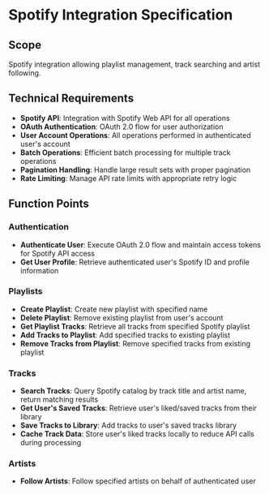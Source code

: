 # Spotify Integration Specification

## Scope
Spotify integration allowing playlist management, track searching and artist following.

## Technical Requirements
- **Spotify API**: Integration with Spotify Web API for all operations
- **OAuth Authentication**: OAuth 2.0 flow for user authorization
- **User Account Operations**: All operations performed in authenticated user's account
- **Batch Operations**: Efficient batch processing for multiple track operations
- **Pagination Handling**: Handle large result sets with proper pagination
- **Rate Limiting**: Manage API rate limits with appropriate retry logic

## Function Points

### Authentication
- **Authenticate User**: Execute OAuth 2.0 flow and maintain access tokens for Spotify API access
- **Get User Profile**: Retrieve authenticated user's Spotify ID and profile information

### Playlists
- **Create Playlist**: Create new playlist with specified name
- **Delete Playlist**: Remove existing playlist from user's account
- **Get Playlist Tracks**: Retrieve all tracks from specified Spotify playlist
- **Add Tracks to Playlist**: Add specified tracks to existing playlist
- **Remove Tracks from Playlist**: Remove specified tracks from existing playlist

### Tracks
- **Search Tracks**: Query Spotify catalog by track title and artist name, return matching results
- **Get User's Saved Tracks**: Retrieve user's liked/saved tracks from their library
- **Save Tracks to Library**: Add tracks to user's saved tracks library
- **Cache Track Data**: Store user's liked tracks locally to reduce API calls during processing

### Artists
- **Follow Artists**: Follow specified artists on behalf of authenticated user